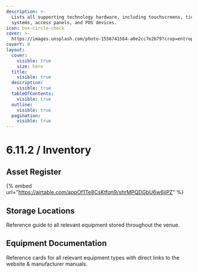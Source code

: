 ```yaml
---
description: >-
  Lists all supporting technology hardware, including touchscreens, ticketing
  systems, access panels, and POS devices.
icon: box-circle-check
cover: >-
  https://images.unsplash.com/photo-1556741564-a0e2cc7e2b79?crop=entropy&cs=srgb&fm=jpg&ixid=M3wxOTcwMjR8MHwxfHNlYXJjaHwxfHxzcXVhcmUlMjByZWFkZXJ8ZW58MHx8fHwxNzQ2OTI3MTMyfDA&ixlib=rb-4.1.0&q=85
coverY: 0
layout:
  cover:
    visible: true
    size: hero
  title:
    visible: true
  description:
    visible: true
  tableOfContents:
    visible: true
  outline:
    visible: true
  pagination:
    visible: true
---
```


# 6.11.2 / Inventory

## Asset Register

{% embed url="https://airtable.com/appOf1Te8CsKtfqn9/shrMPQDGbU6w6jiPZ" %}

## Storage Locations

Reference guide to all relevant equipment stored throughout the venue.

## Equipment Documentation

Reference cards for all relevant equipment types with direct links to the website & manufacturer manuals.
